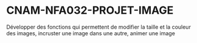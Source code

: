 # CNAM-NFA032-PROJET-IMAGE
Développer des fonctions qui permettent de modifier la taille et la couleur des images,
incruster une image dans une autre, 
animer une image
